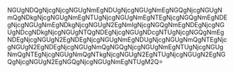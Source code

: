 NGUgNDQgNjcgNjcgNGUgNmEgNDUgNjcgNGUgNmEgNGQgNjcgNGUgNmQgNDkgNjcgNGUgNmEgNTUgNjcgNGUgNmEgNTEgNjcgNGQgNmEgNDEgNjcgNGUgNmEgNDkgNjcgNGUgN2EgNmIgNjcgNGQgNmEgNDEgNjcgNGUgNDcgNDkgNjcgNGUgNTQgNDEgNjcgNGUgNDcgNTUgNjcgNGQgNmEgNDEgNjcgNGUgN2EgNDEgNjcgNGUgNmEgNDUgNjcgNGUgNmQgNTEgNjcgNGUgN2EgNDEgNjcgNGUgNmQgNGQgNjcgNGUgNmEgNTUgNjcgNGUgNmQgNTEgNjcgNGUgNmQgNTkgNjcgNGUgN2EgNTUgNjcgNGUgN2EgNGQgNjcgNGUgN2EgNGQgNjcgNGUgNmEgNTUgM2Q=
